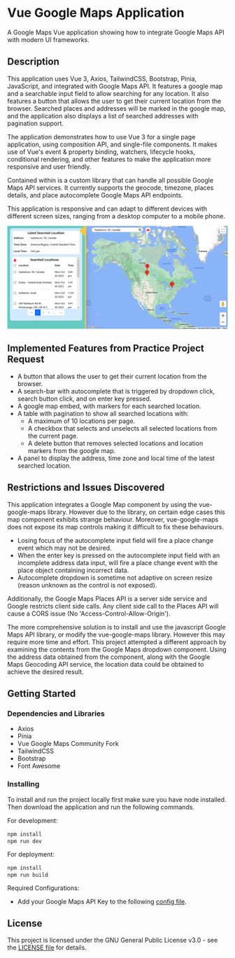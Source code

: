 # Vue Google Maps Application

A Google Maps Vue application showing how to integrate Google Maps API with modern UI frameworks. 

## Description

This application uses Vue 3, Axios, TailwindCSS, Bootstrap, Pinia, JavaScript, and integrated with Google Maps API. It features a google map and a searchable input field to allow searching for any location. It also features a button that allows the user to get their current location from the browser. Searched places and addresses will be marked in the google map, and the application also displays a list of searched addresses with pagination support. 

The application demonstrates how to use Vue 3 for a single page application, using composition API, and single-file components. It makes use of Vue's event & property binding, watchers, lifecycle hooks, conditional rendering, and other features to make the application more responsive and user friendly. 

Contained within is a custom library that can handle all possible Google Maps API services. It currently supports the geocode, timezone, places details, and place autocomplete Google Maps API endpoints.

This application is responsive and can adapt to different devices with different screen sizes, ranging from a desktop computer to a mobile phone. 

![Application Example](./public/application_example.png?raw=true "Application Example")

## Implemented Features from Practice Project Request

* A button that allows the user to get their current location from the browser.
* A search-bar with autocomplete that is triggered by dropdown click, search button click, and on enter key pressed.
* A google map embed, with markers for each searched location.
* A table with pagination to show all searched locations with:
    * A maximum of 10 locations per page.
    * A checkbox that selects and unselects all selected locations from the current page.
    * A delete button that removes selected locations and location markers from the google map.
* A panel to display the address, time zone and local time of the latest searched location.

## Restrictions and Issues Discovered

This application integrates a Google Map component by using the vue-google-maps library. However due to the library, on certain edge cases this map component exhibits strange behaviour. Moreover, vue-google-maps does not expose its map controls making it difficult to fix these behaviours.
* Losing focus of the autocomplete input field will fire a place change event which may not be desired.
* When the enter key is pressed on the autocomplete input field with an incomplete address data input, will fire a place change event with the place object containing incorrect data.
* Autocomplete dropdown is sometime not adaptive on screen resize (reason unknown as the control is not exposed).

Additionally, the Google Maps Places API is a server side service and Google restricts client side calls. Any client side call to the Places API will cause a CORS issue (No 'Access-Control-Allow-Origin').

The more comprehensive solution is to install and use the javascript Google Maps API library, or modify the vue-google-maps library. However this may require more time and effort. This project attempted a different approach by examining the contents from the Google Maps dropdown component. Using the address data obtained from the component, along with the Google Maps Geocoding API service, the location data could be obtained to achieve the desired result.

## Getting Started

### Dependencies and Libraries

* Axios
* Pinia
* Vue Google Maps Community Fork
* TailwindCSS
* Bootstrap
* Font Awesome

### Installing

To install and run the project locally first make sure you have node installed. Then download the application and run the following commands.

For development:
```
npm install
npm run dev
```
For deployment:
```
npm install
npm run build
```
Required Configurations:
* Add your Google Maps API Key to the following [config file](./src/config.json).

## License

This project is licensed under the GNU General Public License v3.0 - see the [LICENSE file](LICENSE) for details.
